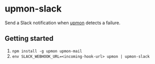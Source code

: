 # upmon-slack

Send a Slack notification when [upmon](https://github.com/alanshaw/upmon) detects a failure.

## Getting started

1. `npm install -g upmon upmon-mail`
2. `env SLACK_WEBHOOK_URL=<incoming-hook-url> upmon | upmon-slack`
